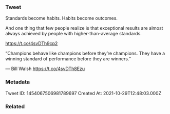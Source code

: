 ### Tweet
Standards become habits. Habits become outcomes. 

And one thing that few people realize is that exceptional results are almost always achieved by people with higher-than-average standards.

https://t.co/4svDTh9cp2

“Champions behave like champions before they’re champions. They have a winning standard of performance before they are winners.” 

— Bill Walsh https://t.co/4svDTh8Ezu

### Metadata
Tweet ID: 1454067506981789697
Created At: 2021-10-29T12:48:03.000Z

### Related

